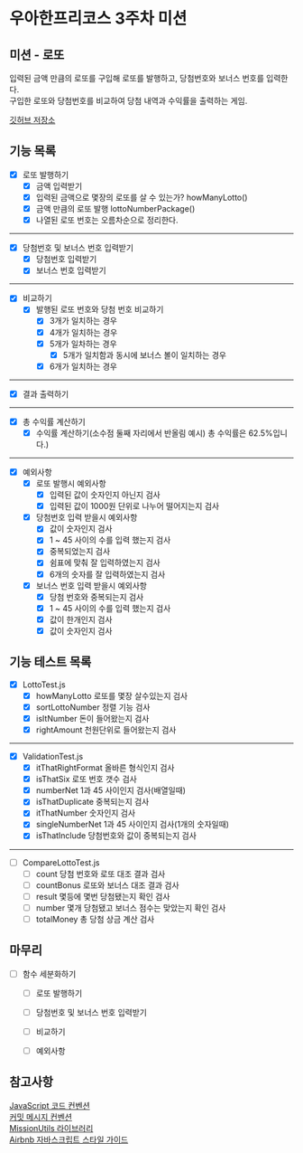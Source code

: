 # 우아한프리코스 3주차 미션

## 미션 - 로또

입력된 금액 만큼의 로또를 구입해 로또를 발행하고, 당첨번호와 보너스 번호를 입력한다.  
구입한 로또와 당첨번호를 비교하여 당첨 내역과 수익률을 출력하는 게임.

[깃허브 저장소](https://github.com/woowacourse-precourse/javascript-lotto)

## 기능 목록
* [x] 로또 발행하기  
    * [x] 금액 입력받기  
    * [x] 입력된 금액으로 몇장의 로또를 살 수 있는가? howManyLotto()  
    * [x] 금액 만큼의 로또 발행 lottoNumberPackage()  
    * [x] 나열된 로또 번호는 오름차순으로 정리한다.  
---
* [x] 당첨번호 및 보너스 번호 입력받기  
    * [x] 당첨번호 입력받기  
    * [x] 보너스 번호 입력받기  
---
* [x] 비교하기  
    * [x] 발행된 로또 번호와 당첨 번호 비교하기  
        * [x] 3개가 일치하는 경우  
        * [x] 4개가 일치하는 경우  
        * [x] 5개가 일차하는 경우  
            * [x] 5개가 일치함과 동시에 보너스 볼이 일치하는 경우  
        * [x] 6개가 일치하는 경우  
---
* [x] 결과 출력하기
---
* [x] 총 수익률 계산하기  
    * [x] 수익률 계산하기(소수점 둘째 자리에서 반올림 예시) 총 수익률은 62.5%입니다.)  
---
* [x] 예외사항
    * [x] 로또 발행시 예외사항
        * [x] 입력된 값이 숫자인지 아닌지 검사
        * [x] 입력된 값이 1000원 단위로 나누어 떨어지는지 검사 
    * [x] 당첨번호 입력 받을시 예외사항
        * [x] 값이 숫자인지 검사
        * [x] 1 ~ 45 사이의 수를 입력 했는지 검사
        * [x] 중복되었는지 검사
        * [x] 쉼표에 맞춰 잘 입력하였는지 검사
        * [x] 6개의 숫자를 잘 입력하였는지 검사
    * [x] 보너스 번호 입력 받을시 예외사항
        * [x] 당첨 번호와 중복되는지 검사
        * [x] 1 ~ 45 사이의 수를 입력 했는지 검사
        * [x] 값이 한개인지 검사
        * [x] 값이 숫자인지 검사

## 기능 테스트 목록
* [x] LottoTest.js
    * [x] howManyLotto 로또를 몇장 살수있는지 검사
    * [x] sortLottoNumber 정렬 기능 검사
    * [x] isItNumber 돈이 들어왔는지 검사
    * [x] rightAmount 천원단위로 들어왔는지 검사
---
* [x] ValidationTest.js
    * [x] itThatRightFormat 올바른 형식인지 검사
    * [x] isThatSix 로또 번호 갯수 검사
    * [x] numberNet 1과 45 사이인지 검사(배열일때)
    * [x] isThatDuplicate 중복되는지 검사
    * [x] itThatNumber 숫자인지 검사
    * [x] singleNumberNet 1과 45 사이인지 검사(1개의 숫자일때)
    * [x] isThatInclude 당첨번호와 값이 중복되는지 검사
---
* [ ] CompareLottoTest.js
    * [ ] count 당첨 번호와 로또 대조 결과 검사
    * [ ] countBonus 로또와 보너스 대조 결과 검사
    * [ ] result 몇등에 몇번 당첨됐는지 확인 검사
    * [ ] number 몇개 당첨됐고 보너스 점수는 맞았는지 확인 검사
    * [ ] totalMoney 총 당첨 상금 계산 검사

## 마무리
* [ ] 함수 세분화하기 
    * [ ] 로또 발행하기
    * [ ] 당첨번호 및 보너스 번호 입력받기
    * [ ] 비교하기
    * [ ] 예외사항



## 참고사항
[JavaScript 코드 컨벤션](https://github.com/woowacourse/woowacourse-docs/tree/main/styleguide/javascript)  
[커밋 메시지 컨벤션](https://gist.github.com/stephenparish/9941e89d80e2bc58a153)  
[MissionUtils 라이브러리](https://github.com/woowacourse-projects/javascript-mission-utils#mission-utils)  
[Airbnb 자바스크립트 스타일 가이드](https://github.com/airbnb/javascript)
